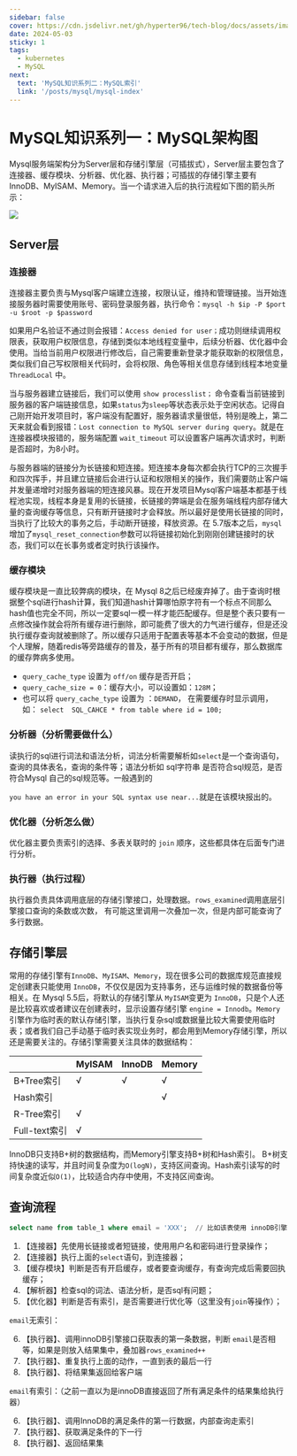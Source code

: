 ```yaml
---
sidebar: false
cover: https://cdn.jsdelivr.net/gh/hyperter96/tech-blog/docs/assets/images/mysql-cover.jpg
date: 2024-05-03
sticky: 1
tags: 
  - kubernetes
  - MySQL
next:
  text: 'MySQL知识系列二：MySQL索引'
  link: '/posts/mysql/mysql-index'
---
```


# MySQL知识系列一：MySQL架构图

Mysql服务端架构分为Server层和存储引擎层（可插拔式），Server层主要包含了连接器、缓存模块、分析器、优化器、执行器；可插拔的存储引擎主要有InnoDB、MyISAM、Memory。当一个请求进入后的执行流程如下图的箭头所示：

![](https://cdn.jsdelivr.net/gh/hyperter96/tech-blog/docs/assets/images/mysql-infra.png)


## Server层

### 连接器

连接器主要负责与Mysql客户端建立连接，权限认证，维持和管理链接。当开始连接服务器时需要使用账号、密码登录服务器，执行命令：`mysql -h $ip -P $port -u $root -p $password`

如果用户名验证不通过则会报错：`Access denied for user；`成功则继续调用权限表，获取用户权限信息，存储到类似本地线程变量中，后续分析器、优化器中会使用。当给当前用户权限进行修改后，自己需要重新登录才能获取新的权限信息，类似我们自己写权限相关代码时，会将权限、角色等相关信息存储到线程本地变量 `ThreadLocal` 中。

当与服务器建立链接后，我们可以使用 `show processlist；` 命令查看当前链接到服务器的客户端链接信息，如果`status`为`sleep`等状态表示处于空闲状态。记得自己刚开始开发项目时，客户端没有配置好，服务器请求量很低，特别是晚上，第二天来就会看到报错：`Lost connection to MySQL server during query`。就是在连接器模块报错的，服务端配置 `wait_timeout` 可以设置客户端再次请求时，判断是否超时，为8小时。

与服务器端的链接分为长链接和短连接。短连接本身每次都会执行TCP的三次握手和四次挥手，并且建立链接后会进行认证和权限相关的操作，我们需要防止客户端并发量递增时对服务器端的短连接风暴。现在开发项目Mysql客户端基本都基于线程池实现，线程本身是复用的长链接，长链接的弊端是会在服务端线程内部存储大量的查询缓存等信息，只有断开链接时才会释放。所以最好是使用长链接的同时，当执行了比较大的事务之后，手动断开链接，释放资源。在 5.7版本之后，`mysql`增加了`mysql_reset_connection`参数可以将链接初始化到刚刚创建链接时的状态，我们可以在长事务或者定时执行该操作。

### 缓存模块

缓存模块是一直比较弊病的模块，在 Mysql 8之后已经废弃掉了。由于查询时根据整个sql进行hash计算，我们知道hash计算哪怕原字符有一个标点不同那么hash值也完全不同，所以一定要sql一模一样才能匹配缓存。但是整个表只要有一点修改操作就会将所有缓存进行删除，即可能费了很大的力气进行缓存，但是还没执行缓存查询就被删除了。所以缓存只适用于配置表等基本不会变动的数据，但是个人理解，随着redis等旁路缓存的普及，基于所有的项目都有缓存，那么数据库的缓存弊病多使用。

- `query_cache_type` 设置为 `off/on` 缓存是否开启；
- `query_cache_size = 0`：缓存大小，可以设置如：`128M`；
- 也可以将 `query_cache_type` 设置为 ：`DEMAND`， 在需要缓存时显示调用，如： `select  SQL_CAHCE * from table where id = 100;`

### 分析器（分析需要做什么）

读执行的sql进行词法和语法分析，词法分析需要解析如`select`是一个查询语句，查询的具体表名，查询的条件等；语法分析如 sql字符串 是否符合sql规范，是否符合Mysql 自己的sql规范等。一般遇到的 

`you have an error in your SQL syntax use near...`就是在该模块报出的。

### 优化器（分析怎么做）
    
优化器主要负责索引的选择、多表关联时的 `join` 顺序，这些都具体在后面专门进行分析。

### 执行器（执行过程）
    
执行器负责具体调用底层的存储引擎接口，处理数据。`rows_examined`调用底层引擎接口查询的条数或次数， 有可能这里调用一次叠加一次，但是内部可能查询了多行数据。

## 存储引擎层
    
常用的存储引擎有`InnoDB`、`MyISAM`、`Memory`，现在很多公司的数据库规范直接规定创建表只能使用 `InnoDB`，不仅仅是因为支持事务，还与运维时候的数据备份等相关。在 Mysql 5.5后，将默认的存储引擎从 `MyISAM`变更为 `InnoDB`，只是个人还是比较喜欢或者建议在创建表时，显示设置存储引擎 `engine = Innodb`。`Memory`引擎作为临时表的默认存储引擎，当执行复杂sql或数据量比较大需要使用临时表；或者我们自己手动基于临时表实现业务时，都会用到Memory存储引擎，所以还是需要关注的。存储引擎需要关注具体的数据结构：

|   |MyISAM|InnoDB|Memory|
|---|----|----|----|
|B+Tree索引|√|√|√|
|Hash索引| | |√|
|R-Tree索引|√| | |
|Full-text索引|√| | |

InnoDB只支持B+树的数据结构，而Memory引擎支持B+树和Hash索引。 B+树支持快速的读写，并且时间复杂度为`O(logN)`，支持区间查询。Hash索引读写的时间复杂度近似`O(1)`，比较适合内存中使用，不支持区间查询。

## 查询流程

```sql
select name from table_1 where email = 'XXX';  // 比如该表使用 innoDB引擎
```

1. 【连接器】先使用长链接或者短链接，使用用户名和密码进行登录操作；
2. 【连接器】执行上面的`select`语句，到连接器；
3. 【缓存模块】判断是否有开启缓存，或者要查询缓存，有查询完成后需要回执缓存；
4. 【解析器】检查sql的词法、语法分析，是否sql有问题；
5. 【优化器】判断是否有索引，是否需要进行优化等（这里没有`join`等操作）；

`email`无索引：

6. 【执行器】、调用innoDB引擎接口获取表的第一条数据，判断 `email`是否相等，如果是则放入结果集中，叠加器`rows_examined++`
7. 【执行器】、重复执行上面的动作，一直到表的最后一行
8. 【执行器】、将结果集返回给客户端

`email`有索引：（之前一直以为是innoDB直接返回了所有满足条件的结果集给执行器）

6. 【执行器】、调用InnoDB的满足条件的第一行数据，内部查询走索引
7. 【执行器】、获取满足条件的下一行
8. 【执行器】、返回结果集
